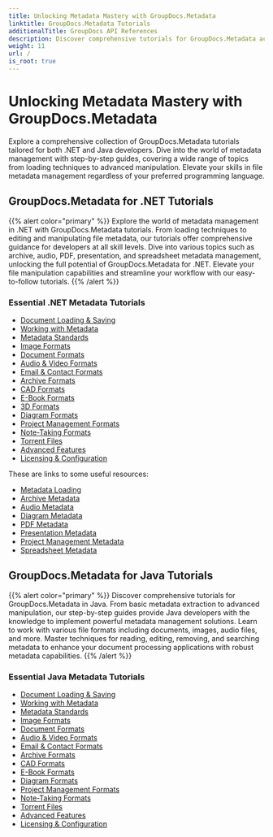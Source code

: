```yaml
---
title: Unlocking Metadata Mastery with GroupDocs.Metadata
linktitle: GroupDocs.Metadata Tutorials
additionalTitle: GroupDocs API References
description: Discover comprehensive tutorials for GroupDocs.Metadata across platforms. Master metadata management in .NET and Java effortlessly.
weight: 11
url: /
is_root: true
---
```

# Unlocking Metadata Mastery with GroupDocs.Metadata
Explore a comprehensive collection of GroupDocs.Metadata tutorials tailored for both .NET and Java developers. Dive into the world of metadata management with step-by-step guides, covering a wide range of topics from loading techniques to advanced manipulation. Elevate your skills in file metadata management regardless of your preferred programming language.

## GroupDocs.Metadata for .NET Tutorials
{{% alert color="primary" %}}
Explore the world of metadata management in .NET with GroupDocs.Metadata tutorials. From loading techniques to editing and manipulating file metadata, our tutorials offer comprehensive guidance for developers at all skill levels. Dive into various topics such as archive, audio, PDF, presentation, and spreadsheet metadata management, unlocking the full potential of GroupDocs.Metadata for .NET. Elevate your file manipulation capabilities and streamline your workflow with our easy-to-follow tutorials.
{{% /alert %}}

### Essential .NET Metadata Tutorials

- [Document Loading & Saving](./net/document-loading-saving/)
- [Working with Metadata](./net/working-with-metadata/)
- [Metadata Standards](./net/metadata-standards/)
- [Image Formats](./net/image-formats/)
- [Document Formats](./net/document-formats/)
- [Audio & Video Formats](./net/audio-video-formats/)
- [Email & Contact Formats](./net/email-contact-formats/)
- [Archive Formats](./net/archive-formats/)
- [CAD Formats](./net/cad-formats/)
- [E-Book Formats](./net/e-book-formats/)
- [3D Formats](./net/3d-formats/)
- [Diagram Formats](./net/diagram-formats/)
- [Project Management Formats](./net/project-management-formats/)
- [Note-Taking Formats](./net/note-taking-formats/)
- [Torrent Files](./net/torrent-files/)
- [Advanced Features](./net/advanced-features/)
- [Licensing & Configuration](./net/licensing-configuration/)

These are links to some useful resources:
 
- [Metadata Loading](./net/metadata-loading/)
- [Archive Metadata](./net/archive-metadata/)
- [Audio Metadata](./net/audio-metadata/)
- [Diagram Metadata](./net/diagram-metadata/)
- [PDF Metadata](./net/pdf-metadata/)
- [Presentation Metadata](./net/presentation-metadata/)
- [Project Management Metadata](./net/project-management-metadata/)
- [Spreadsheet Metadata](./net/spreadsheet-metadata/)

## GroupDocs.Metadata for Java Tutorials
{{% alert color="primary" %}}
Discover comprehensive tutorials for GroupDocs.Metadata in Java. From basic metadata extraction to advanced manipulation, our step-by-step guides provide Java developers with the knowledge to implement powerful metadata management solutions. Learn to work with various file formats including documents, images, audio files, and more. Master techniques for reading, editing, removing, and searching metadata to enhance your document processing applications with robust metadata capabilities.
{{% /alert %}}

### Essential Java Metadata Tutorials

- [Document Loading & Saving](./java/document-loading-saving/)
- [Working with Metadata](./java/working-with-metadata/)
- [Metadata Standards](./java/metadata-standards/)
- [Image Formats](./java/image-formats/)
- [Document Formats](./java/document-formats/)
- [Audio & Video Formats](./java/audio-video-formats/)
- [Email & Contact Formats](./java/email-contact-formats/)
- [Archive Formats](./java/archive-formats/)
- [CAD Formats](./java/cad-formats/)
- [E-Book Formats](./java/e-book-formats/)
- [Diagram Formats](./java/diagram-formats/)
- [Project Management Formats](./java/project-management-formats/)
- [Note-Taking Formats](./java/note-taking-formats/)
- [Torrent Files](./java/torrent-files/)
- [Advanced Features](./java/advanced-features/)
- [Licensing & Configuration](./java/licensing-configuration/)